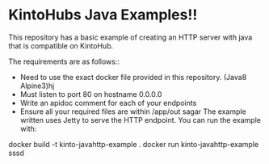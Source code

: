 # KintoHubs Java Examples!! 




This repository has a basic example of creating an HTTP server with java that is compatible on KintoHub.

The requirements are as follows::

* Need to use the exact docker file provided in this repository. (Java8 Alpine3)hj
* Must listen to port 80 on hostname 0.0.0.0
* Write an apidoc comment for each of your endpoints
* Ensure all your required files are within /app/out
sagar
The example written uses Jetty to serve the HTTP endpoint. You can run the example with:

docker build -t kinto-javahttp-example .
docker run kinto-javahttp-example
sssd
